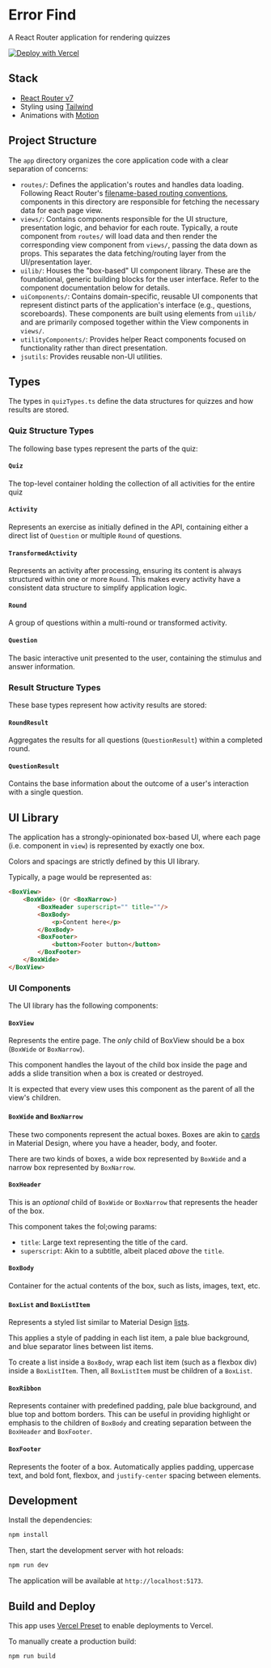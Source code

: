 # Error Find

A React Router application for rendering quizzes

[![Deploy with Vercel](https://vercel.com/button)](https://vercel.com/new/clone?repository-url=https%3A%2F%2Fgithub.com%2Fjpatdu-credovita%2Ferror-find-quiz-app)

## Stack

* [React Router v7](https://reactrouter.com/)
* Styling using [Tailwind](https://tailwindcss.com/)
* Animations with [Motion](https://motion.dev/)

## Project Structure

The `app` directory organizes the core application code with a clear separation of concerns:

* `routes/`: Defines the application's routes and handles data loading. Following React Router's [filename-based routing conventions](https://reactrouter.com/how-to/file-route-conventions), components in this directory are responsible for fetching the necessary data for each page view.
* `views/`: Contains components responsible for the UI structure, presentation logic, and behavior for each route. Typically, a route component from `routes/` will load data and then render the corresponding view component from `views/`, passing the data down as props. This separates the data fetching/routing layer from the UI/presentation layer.
* `uilib/`: Houses the "box-based" UI component library. These are the foundational, generic building blocks for the user interface. Refer to the component documentation below for details.
* `uiComponents/`: Contains domain-specific, reusable UI components that represent distinct parts of the application's interface (e.g., questions, scoreboards). These components are built using elements from `uilib/` and are primarily composed together within the View components in `views/`.
* `utilityComponents/`: Provides helper React components focused on functionality rather than direct presentation.
* `jsutils`: Provides reusable non-UI utilities.

## Types

The types in `quizTypes.ts` define the data structures for quizzes and how results are stored.

### Quiz Structure Types

The following base types represent the parts of the quiz:

#### `Quiz`

The top-level container holding the collection of all activities for the entire quiz

#### `Activity`

Represents an exercise as initially defined in the API, containing either a direct list of `Question` or multiple `Round` of questions.

#### `TransformedActivity`

Represents an activity after processing, ensuring its content is always structured within one or more `Round`. This makes every activity have a consistent data structure to simplify application logic. 

#### `Round`

A group of questions within a multi-round or transformed activity.

#### `Question`

The basic interactive unit presented to the user, containing the stimulus and answer information.

### Result Structure Types

These base types represent how activity results are stored:

#### `RoundResult`

Aggregates the results for all questions (`QuestionResult`) within a completed round.

#### `QuestionResult`

Contains the base information about the outcome of a user's interaction with a single question.

## UI Library

The application has a strongly-opinionated box-based UI, where each page (i.e. component in `view`) is represented by exactly one box.

Colors and spacings are strictly defined by this UI library.

Typically, a page would be represented as:

```html
<BoxView>
    <BoxWide> (Or <BoxNarrow>)
        <BoxHeader superscript="" title=""/>
        <BoxBody>
            <p>Content here</p>
        </BoxBody>
        <BoxFooter>
            <button>Footer button</button>
        </BoxFooter>
    </BoxWide>
</BoxView>
```
### UI Components

The UI library has the following components:

#### `BoxView`

Represents the entire page. The _only_ child of BoxView should be a box (`BoxWide` or `BoxNarrow`).

This component handles the layout of the child box inside the page and adds a slide transition when a box is created or destroyed.

It is expected that every view uses this component as the parent of all the view's children. 

#### `BoxWide` and `BoxNarrow`

These two components represent the actual boxes. Boxes are akin to [cards](https://m3.material.io/components/cards/overview) in Material Design, where you have a header, body, and footer.

There are two kinds of boxes, a wide box represented by `BoxWide` and a narrow box represented by `BoxNarrow`.

#### `BoxHeader`

This is an _optional_ child of `BoxWide` or `BoxNarrow` that represents the header of the box.

This component takes the fol;owing params:

- `title`: Large text representing the title of the card.
- `superscript`: Akin to a subtitle, albeit placed _above_ the `title`.

#### `BoxBody`

Container for the actual contents of the box, such as lists, images, text, etc.

#### `BoxList` and `BoxListItem`

Represents a styled list similar to Material Design [lists](https://m3.material.io/components/lists/overview).

This applies a style of padding in each list item, a pale blue background, and blue separator lines between list items.

To create a list inside a `BoxBody`, wrap each list item (such as a flexbox div) inside a `BoxListItem`. Then, all `BoxListItem` must be children of a `BoxList`.

#### `BoxRibbon`

Represents container with predefined padding, pale blue background, and blue top and bottom borders. This can be useful in providing highlight or emphasis to the children of `BoxBody` and creating separation between the `BoxHeader` and `BoxFooter`.

#### `BoxFooter`

Represents the footer of a box. Automatically applies padding, uppercase text, and bold font, flexbox, and `justify-center` spacing between elements.

## Development

Install the dependencies:

```bash
npm install
```

Then, start the development server with hot reloads:

```bash
npm run dev
```

The application will be available at `http://localhost:5173`.

## Build and Deploy

This app uses [Vercel Preset](https://vercel.com/docs/frameworks/react-router#vercel-react-router-preset) to enable deployments to Vercel.

To manually create a production build:

```bash
npm run build
```